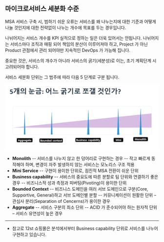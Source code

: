## 마이크로서비스 세분화 수준
MSA 서비스 구축 시, 범하기 쉬운 오류는 서비스를 왜 나누는지에 대한 기준과 어떻게 나눌 것인지에 대한 전략없이 나누는 개수에 목표를 두는 경우입니다.

나뉘어지는 서비스 개수를 KPI 실적으로 정하는 일은 더욱 있어서는 안됩니다. 나뉘어지는 서비스마다 조직과 매핑 되어 책임의 분산이 이루어져야 하고, Project 가 아닌 Product 관점에서 관리 되어야만 지속적인 DevOps 가 가능해 집니다.

중요한 것은, 서비스의 개수가 아니라 서비스의 굵기(세분성)로 이는, 초기 계획단계 시 고려되어야 합니다.

서비스 세분화 단위는 그 범주에 따라 다음 5 단계로 구분 됩니다.

![](/img/02_Planning/02/02/image4.png)

- **Monolith** 
-- 서비스를 나누지 않고 한 덩어리로 구현하는 경우
-- 작고 빠르게 동작해야 하며, 변경이 자주 발생하지 않는 서비스는 모노리스 구조 적용
- **Mini Service**
-- 구현이 용이한 단위로, 점진적 MSA 전환이 쉬운 단위
- **Business capability**
-- 서비스의 중요도에 따른 분할로 팀 단위와 연결하기 좋은 경우
-- 비즈니스적 성과 측정과 피버팅(Pivoting)이 용이한 단위 
- **Bounded Context**
-- 비즈니스 도메인을 여러 서브 도메인으로 구분(Core, Supportive, General)하고 서브 도메인별 분할
-- 커뮤니케이션이 원활한 단위 – 관심사 분리(Separation of Cencerns)가 용이한 경우
- **Aggregate**
-- 서비스 구분의 최소 단위 
-- ACID 가 준수되어야 하는 원자적 단위 – 서비스 유연성이 높은 경우

---
* 참고로 12st 쇼핑몰은 분석에서부터 Business capability 단위로 서비스를 나누어 구현하고 있습니다. 